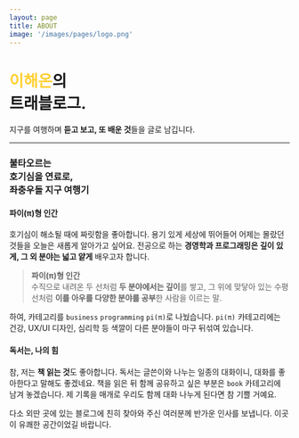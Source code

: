 ```yaml
---
layout: page
title: ABOUT
image: '/images/pages/logo.png'
---
```


# <span style="color:#ffd034">이해온</span>의 <br/> 트래블로그.

지구를 여행하며 **듣고 보고, 또 배운 것**들을 글로 남깁니다. 

---

### 불타오르는<br/> 호기심을 연료로,<br/> 좌충우돌 지구 여행기


#### 파이(π)형 인간

호기심이 해소될 때에 짜릿함을 좋아합니다. 용기 있게 세상에 뛰어들어 어제는 몰랐던 것들을 오늘은 새롭게 알아가고 싶어요. 전공으로 하는 **경영학과 프로그래밍은 깊이 있게, 그 외 분야는 넓고 얕게** 배우고자 합니다. 

> **파이(π)형 인간** <br/> 수직으로 내려온 두 선처럼 **두 분야에서는 깊이**를 쌓고, 그 위에 맞닿아 있는 수평선처럼 **이를 아우를 다양한 분야를 공부**한 사람을 이르는 말.

하여, 카테고리를 `business` `programming` `pi(π)`로 나눴습니다. `pi(π)` 카테고리에는 건강, UX/UI 디자인, 심리학 등 색깔이 다른 분야들이 마구 뒤섞여 있습니다.

#### 독서는, 나의 힘

참, 저는 **책 읽는 것**도 좋아합니다. 독서는 글쓴이와 나누는 일종의 대화이니, 대화를 좋아한다고 말해도 좋겠네요. 책을 읽은 뒤 함께 공유하고 싶은 부분은 `book` 카테고리에 남겨 놓겠습니다. 제 기록을 매개로 우리도 함께 대화 나누게 된다면 참 기쁠 거예요.


다소 외딴 곳에 있는 블로그에 친히 찾아와 주신 여러분께 반가운 인사를 보냅니다.
이곳이 유쾌한 공간이었길 바랍니다.
<br/><br/>



